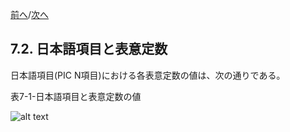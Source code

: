 <!--navi start-->
[前へ](7-1.md)/[次へ](7-3-1.md)
<!--navi end-->
## 7.2. 日本語項目と表意定数

日本語項目(PIC N項目)における各表意定数の値は、次の通りである。

表7-1-日本語項目と表意定数の値

![alt text](Image/7-1.png)
